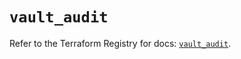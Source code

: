 # `vault_audit`

Refer to the Terraform Registry for docs: [`vault_audit`](https://registry.terraform.io/providers/hashicorp/vault/4.6.0/docs/resources/audit).

